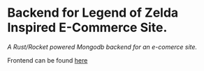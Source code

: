 # Backend for Legend of Zelda Inspired E-Commerce Site.

<i>
A Rust/Rocket powered Mongodb backend for an e-comerce site.
</i>

Frontend can be found [here](https://github.com/joshuahamlet/legend-of-sellda)

